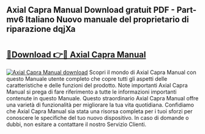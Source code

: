 ## Axial Capra Manual Download gratuit PDF - Part-mv6 Italiano Nuovo manuale del proprietario di riparazione dqjXa

# <h2><a href="http://dfgqh9.blite.top/?on=Axial+Capra+Manual">🔗Download 👉🔴 Axial Capra Manual</a></h2>

[![Axial Capra Manual download](https://i.imgur.com/lujVjoI.png)](http://dfgqh9.blite.top/?on=Axial+Capra+Manual)
Scopri il mondo di Axial Capra Manual con questo Manuale utente completo che copre tutti gli aspetti delle caratteristiche e delle funzioni del prodotto. Note importanti Axial Capra Manual si prega di fare riferimento a tutte le informazioni importanti contenute in questo Manuale. Questo straordinario Axial Capra Manual offre una varietà di funzionalità per migliorare la tua vita quotidiana. Confidiamo che Axial Capra Manual sia stata una risorsa completa per i tuoi sforzi per conoscere le specifiche del tuo nuovo dispositivo. In caso di domande o dubbi, non esitare a contattare il nostro Servizio Clienti.
